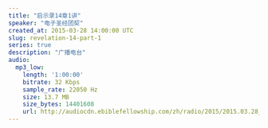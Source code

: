```yaml
---
title: "启示录14章1讲"
speaker: "电子圣经团契"
created_at: 2015-03-28 14:00:00 UTC
slug: revelation-14-part-1
series: true
description: "广播电台"
audio:
  mp3_low:
    length: '1:00:00'
    bitrate: 32 Kbps
    sample_rate: 22050 Hz
    size: 13.7 MB
    size_bytes: 14401608
    url: http://audiocdn.ebiblefellowship.com/zh/radio/2015/2015.03.28_EBF_-_Revelation_14_Part_1.mp3
---
```

